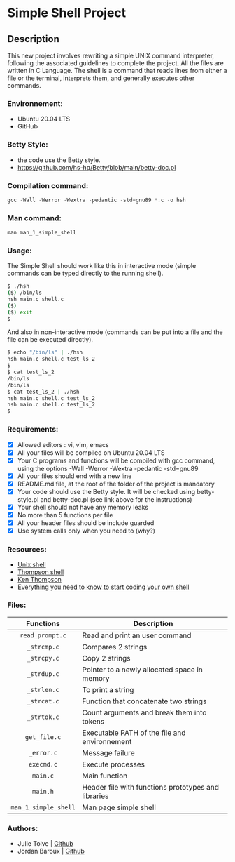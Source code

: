 # Simple Shell Project

## Description
This new project involves rewriting a simple UNIX command interpreter, following the associated guidelines to complete the project. All the files are written in C Language. The shell is a command that reads lines from either a file or the terminal, interprets them, and generally executes other commands.

### Environnement:

- Ubuntu 20.04 LTS
- GitHub

### Betty Style:

- the code use the Betty style. <br />
- https://github.com/hs-hq/Betty/blob/main/betty-doc.pl <br />

### Compilation command:
```c
gcc -Wall -Werror -Wextra -pedantic -std=gnu89 *.c -o hsh
```
### Man command:
```c
man man_1_simple_shell
```

### Usage:

The Simple Shell should work like this in interactive mode (simple commands can be typed directly to the running shell).
```bash
$ ./hsh
($) /bin/ls
hsh main.c shell.c
($)
($) exit
$
```

And also in non-interactive mode (commands can be put into a file and the file can be executed directly).
```bash
$ echo "/bin/ls" | ./hsh
hsh main.c shell.c test_ls_2
$
$ cat test_ls_2
/bin/ls
/bin/ls
$ cat test_ls_2 | ./hsh
hsh main.c shell.c test_ls_2
hsh main.c shell.c test_ls_2
$
```

### Requirements: 

- [x] Allowed editors : vi, vim, emacs <br />
- [x] All your files will be compiled on Ubuntu 20.04 LTS <br />
- [x] Your C programs and functions will be compiled with gcc command, using the options -Wall -Werror -Wextra -pedantic -std=gnu89 <br />
- [x] All your files should end with a new line <br />
- [x] README.md file, at the root of the folder of the project is mandatory <br />
- [x] Your code should use the Betty style. It will be checked using betty-style.pl and betty-doc.pl (see link above for the instructions) <br />
- [x] Your shell should not have any memory leaks <br />
- [x] No more than 5 functions per file <br />
- [x] All your header files should be include guarded <br />
- [x] Use system calls only when you need to (why?) <br />

### Resources:

* [Unix shell](https://en.wikipedia.org/wiki/Unix_shell)
* [Thompson shell](https://en.wikipedia.org/wiki/Thompson_shell)
* [Ken Thompson](https://en.wikipedia.org/wiki/Ken_Thompson)
* [Everything you need to know to start coding your own shell](https://intranet.hbtn.io/concepts/64)

### Files:

|  **Functions**  	   | **Description**                                       |
|:---------------:	   |-------------------------------------------------------|
| `read_prompt.c` 	   | Read and print an user command                        |
| `_strcmp.c`     	   | Compares 2 strings                                    |
| `_strcpy.c`     	   | Copy 2 strings                                        |
| `_strdup.c`          | Pointer to a newly allocated space in memory          |
| `_strlen.c`     	   | To print a string                                     |
| `_strcat.c`          | Function that concatenate two strings                 |
| `_strtok.c`     	   | Count arguments and break them into tokens            |
| `get_file.c`         | Executable PATH of the file and environnement         |
| `_error.c`      	   | Message failure                                       |
| `execmd.c`      	   | Execute processes                                     |
| `main.c`        	   | Main function                                         |
| `main.h`        	   | Header file with functions prototypes and libraries   |
| `man_1_simple_shell` | Man page simple shell                                 |

### Authors:

* Julie Tolve | [Github](https://github.com/JulieRaph)
* Jordan Baroux | [Github](https://github.com/JoBEph)

